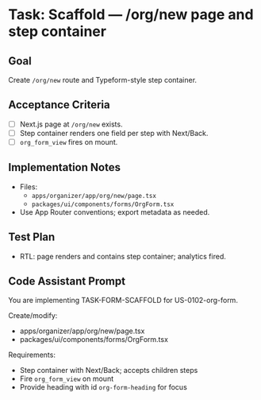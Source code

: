 # Task: Scaffold — /org/new page and step container

## Goal
Create `/org/new` route and Typeform-style step container.

## Acceptance Criteria
- [ ] Next.js page at `/org/new` exists.
- [ ] Step container renders one field per step with Next/Back.
- [ ] `org_form_view` fires on mount.

## Implementation Notes
- Files:
  - `apps/organizer/app/org/new/page.tsx`
  - `packages/ui/components/forms/OrgForm.tsx`
- Use App Router conventions; export metadata as needed.

## Test Plan
- RTL: page renders and contains step container; analytics fired.

## Code Assistant Prompt
You are implementing TASK-FORM-SCAFFOLD for US-0102-org-form.

Create/modify:
- apps/organizer/app/org/new/page.tsx
- packages/ui/components/forms/OrgForm.tsx

Requirements:
- Step container with Next/Back; accepts children steps
- Fire `org_form_view` on mount
- Provide heading with id `org-form-heading` for focus
